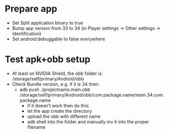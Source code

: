 # Prepare app

- Set Split application binary to true
- Bump app version from 33 to 34 (in Player settings -> Other settings -> Identification)
- Set android:debuggable to false everywhere

# Test apk+obb setup

- At least on NVIDIA Shield, the obb folder is: /storage/self/primary/Android/obb
- Check Bundle version, e.g. if it is 34 then:
	- adb push ./projectname.main.obb /storage/self/primary/Android/obb/com.package.name/main.34.com.package.name
		- if it doesn't work then do this:
		- let the app create the directory
		- upload the obb with different name
		- adb shell into the folder and manually mv it into the proper filename
